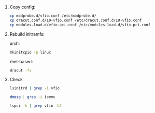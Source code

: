 
1. Copy config:

    ```bash
    cp modprobe.d/vfio.conf /etc/modprobe.d/
    cp dracut.conf.d/10-vfio.conf /etc/dracut.conf.d/10-vfio.conf
    cp modules.load.d/vfio-pci.conf /etc/modules-load.d/vfio-pci.conf
    ```

2. Rebuild initramfs:

    arch:
    ```bash
    mkinitcpio -p linux
    ```

    rhel-based:
    ```bash
    dracut -fv
    ```

3. Check

    ```bash
    lsinitrd | grep -i vfio
    ```

    ```bash
    dmesg | grep -i iommu
    ```

    ```bash
    lspci -k | grep vfio -b2
    ```
